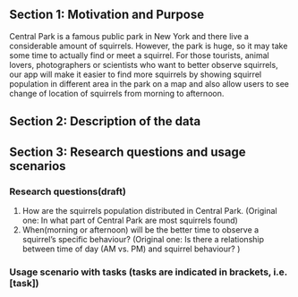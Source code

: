 ## Section 1: Motivation and Purpose
Central Park is a famous public park in New York and there live a considerable amount of squirrels. However, the park is huge, so it may take some time to actually find or meet a squirrel. For those tourists, animal lovers, photographers or scientists who want to better observe squirrels, our app will make it easier to find more squirrels by showing squirrel population in different area in the park on a map and also allow users to see change of location of squirrels from morning to afternoon.

## Section 2: Description of the data



## Section 3: Research questions and usage scenarios
### Research questions(draft)
1. How are the squirrels population distributed in Central Park. (Original one: In what part of Central Park are most squirrels found)
2. When(morning or afternoon) will be the better time to observe a squirrel’s specific behaviour?  (Original one: Is there a relationship between time of day (AM vs. PM) and squirrel behaviour? )

### Usage scenario with tasks (tasks are indicated in brackets, i.e. [task])
